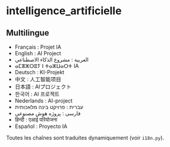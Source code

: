 # intelligence_artificielle

## Multilingue
- Français : Projet IA
- English : AI Project
- العربية : مشروع الذكاء الاصطناعي
- ⴰⵎⴻⵣⵔⵓⵢ ⵏ ⵜⴰⵣⵡⴰⵔⵜ IA
- Deutsch : KI-Projekt
- 中文 : 人工智能项目
- 日本語 : AIプロジェクト
- 한국어 : AI 프로젝트
- Nederlands : AI-project
- עברית : פרויקט בינה מלאכותית
- فارسی : پروژه هوش مصنوعی
- हिन्दी : एआई परियोजना
- Español : Proyecto IA

Toutes les chaînes sont traduites dynamiquement (voir `i18n.py`).
